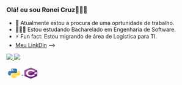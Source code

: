 ### Olá! eu sou Ronei Cruz🖖🏾😁

- 🔭 Atualmente estou a procura de uma oprtunidade de trabalho.
- 👨🏾‍🎓 Estou estudando Bacharelado em Engenharia de Software.
- ⚡ Fun fact: Estou migrando de área de Logistica para TI.
- [Meu LinkDin](https://www.linkedin.com/in/ronei-cruz-a4370b88/)
-->

<div>
  <a href="https://github.com/ronei-cruz">
  <img height="180em" src="https://github-readme-stats.vercel.app/api?username=ronei-cruz&show_icons=true&theme=merko&include_all_commits=true&count_private=true"/>
  <img height="180em" src="https://github-readme-stats.vercel.app/api/top-langs/?username=ronei-cruz&layout=compact&langs_count=7&theme=merko"/>
</div>
<div style="display: inline_block"><br>
  <img align="center" alt="Python" height="30" width="40" src="https://raw.githubusercontent.com/devicons/devicon/master/icons/python/python-original.svg">
  <img align="center" alt="Csharp" height="30" width="40" src="https://raw.githubusercontent.com/devicons/devicon/master/icons/csharp/csharp-original.svg">
</div>
